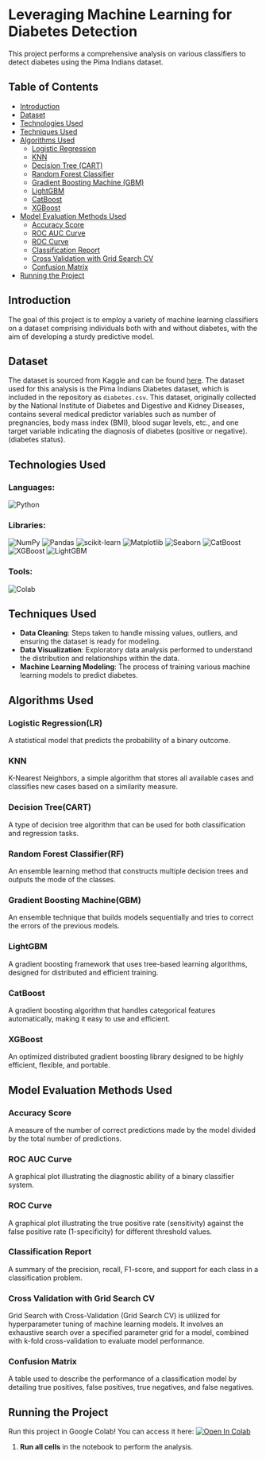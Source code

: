 # Leveraging Machine Learning for Diabetes Detection

This project performs a comprehensive analysis on various classifiers to detect diabetes using the Pima Indians dataset.

## Table of Contents

- [Introduction](#introduction)
- [Dataset](#dataset)
- [Technologies Used](#technologies-used)
- [Techniques Used](#techniques-used)
- [Algorithms Used](#algorithms-used)
  - [Logistic Regression](#logistic-regressionlr)
  - [KNN](#knn)
  - [Decision Tree (CART)](#decision-treecart)
  - [Random Forest Classifier](#random-forest-classifierrf)
  - [Gradient Boosting Machine (GBM)](#gradient-boosting-machinegbm)
  - [LightGBM](#lightgbm)
  - [CatBoost](#catboost)
  - [XGBoost](#xgboost)
- [Model Evaluation Methods Used](#model-evaluation-methods-used)
  - [Accuracy Score](#accuracy-score)
  - [ROC AUC Curve](#roc-auc-curve)
  - [ROC Curve](#roc-curve)
  - [Classification Report](#classification-report)
  - [Cross Validation with Grid Search CV](#cross-validation-with-grid-search-cv)
  - [Confusion Matrix](#confusion-matrix)
- [Running the Project](#running-the-project)

## Introduction

The goal of this project is to employ a variety of machine learning classifiers on a dataset comprising individuals both with and without diabetes, with the aim of developing a sturdy predictive model.

## Dataset

The dataset is sourced from Kaggle and can be found [here](https://www.kaggle.com/uciml/pima-indians-diabetes-database).
The dataset used for this analysis is the Pima Indians Diabetes dataset, which is included in the repository as `diabetes.csv`. This dataset, originally collected by the National Institute of Diabetes and Digestive and Kidney Diseases, contains several medical predictor variables such as number of pregnancies, body mass index (BMI), blood sugar levels, etc., and one target variable indicating the diagnosis of diabetes (positive or negative).(diabetes status).

## Technologies Used

### Languages:

![Python](https://img.shields.io/badge/python-3670A0?style=for-the-badge&logo=python&logoColor=ffdd54)

### Libraries:

![NumPy](https://img.shields.io/badge/numpy-%23013243.svg?style=for-the-badge&logo=numpy&logoColor=white)
![Pandas](https://img.shields.io/badge/pandas-%23150458.svg?style=for-the-badge&logo=pandas&logoColor=white)
![scikit-learn](https://img.shields.io/badge/scikit--learn-%23F7931E.svg?style=for-the-badge&logo=scikit-learn&logoColor=white)
![Matplotlib](https://img.shields.io/badge/Matplotlib-%23ffffff.svg?style=for-the-badge&logo=Matplotlib&logoColor=black)
![Seaborn](https://img.shields.io/badge/Seaborn-%23424677.svg?style=for-the-badge&logo=Seaborn&logocolor=black)
![CatBoost](https://img.shields.io/badge/CatBoost-%23f7c600.svg?style=for-the-badge&logo=CatBoost&logoColor=black)
![XGBoost](https://img.shields.io/badge/XGBoost-%23189fdd.svg?style=for-the-badge&logo=XGBoost&logocolor=black)
![LightGBM](https://img.shields.io/badge/LightGBM-%234b4b4d.svg?style=for-the-badge&logo=XGBoost&logocolor=black)

### Tools:

![Colab](https://img.shields.io/badge/Colab-F9AB00?style=for-the-badge&logo=googlecolab&color=525252)

## Techniques Used

- **Data Cleaning**: Steps taken to handle missing values, outliers, and ensuring the dataset is ready for modeling.
- **Data Visualization**: Exploratory data analysis performed to understand the distribution and relationships within the data.
- **Machine Learning Modeling**: The process of training various machine learning models to predict diabetes.

## Algorithms Used

### Logistic Regression(LR)

A statistical model that predicts the probability of a binary outcome.

### KNN

K-Nearest Neighbors, a simple algorithm that stores all available cases and classifies new cases based on a similarity measure.

### Decision Tree(CART)

A type of decision tree algorithm that can be used for both classification and regression tasks.

### Random Forest Classifier(RF)

An ensemble learning method that constructs multiple decision trees and outputs the mode of the classes.

### Gradient Boosting Machine(GBM)

An ensemble technique that builds models sequentially and tries to correct the errors of the previous models.

### LightGBM

A gradient boosting framework that uses tree-based learning algorithms, designed for distributed and efficient training.

### CatBoost

A gradient boosting algorithm that handles categorical features automatically, making it easy to use and efficient.

### XGBoost

An optimized distributed gradient boosting library designed to be highly efficient, flexible, and portable.

## Model Evaluation Methods Used

### Accuracy Score

A measure of the number of correct predictions made by the model divided by the total number of predictions.

### ROC AUC Curve

A graphical plot illustrating the diagnostic ability of a binary classifier system.

### ROC Curve

A graphical plot illustrating the true positive rate (sensitivity) against the false positive rate (1-specificity) for different threshold values.

### Classification Report

A summary of the precision, recall, F1-score, and support for each class in a classification problem.

### Cross Validation with Grid Search CV

Grid Search with Cross-Validation (Grid Search CV) is utilized for hyperparameter tuning of machine learning models. It involves an exhaustive search over a specified parameter grid for a model, combined with k-fold cross-validation to evaluate model performance.

### Confusion Matrix

A table used to describe the performance of a classification model by detailing true positives, false positives, true negatives, and false negatives.

## Running the Project

Run this project in Google Colab! You can access it here: <a href="https://colab.research.google.com/github/mohdimrandev/Leveraging-Machine-Learning-for-Diabetes-Detection/blob/main/type2_diabetes_prediction_lightgbm.ipynb" target="_parent"><img src="https://colab.research.google.com/assets/colab-badge.svg" alt="Open In Colab"/></a>

1. **Run all cells** in the notebook to perform the analysis.
